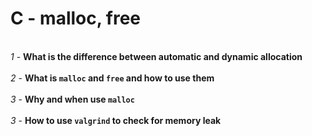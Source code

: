 # C - malloc, free
<br>*1* - **What is the difference between automatic and dynamic allocation**</br>
<br>*2* - **What is `malloc` and `free` and how to use them**</br>
<br>*3* - **Why and when use `malloc`**</br>
<br>*3* - **How to use `valgrind` to check for memory leak**</br>
